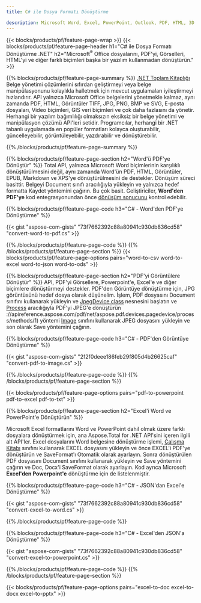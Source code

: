 ```yaml
---
title: C# ile Dosya Formatı Dönüştürme 

description: Microsoft Word, Excel, PowerPoint, Outlook, PDF, HTML, 3D Görüntüler, Diyagramlar, Video Formatları ve diğer birçok popüler dosyayı yalnızca birkaç satır C# koduyla dönüştürün.
---
```


{{< blocks/products/pf/feature-page-wrap >}}
{{< blocks/products/pf/feature-page-header h1="C# ile Dosya Formatı Dönüştürme .NET" h2="Microsoft<sup>&reg;</sup> Office dosyalarını, PDF'yi, Görselleri, HTML'yi ve diğer farklı biçimleri başka bir yazılım kullanmadan dönüştürün." >}}

{{% blocks/products/pf/feature-page-summary %}}
[.NET Toplam Kitaplığı](https://products.aspose.com/total/net/) Belge yönetimi çözümlerini sıfırdan geliştirmeyi veya belge manipülasyonunu kolaylıkla halletmek için mevcut uygulamaları iyileştirmeyi hızlandırır. API yalnızca Microsoft Office belgelerini yönetmekle kalmaz, aynı zamanda PDF, HTML, Görüntüler TIFF, JPG, PNG, BMP ve SVG, E-posta dosyaları, Video biçimleri, GIS veri biçimleri ve çok daha fazlasını da yönetir. Herhangi bir yazılım bağımlılığı olmaksızın eksiksiz bir belge yönetimi ve manipülasyon çözümü API'leri setidir. Programcılar, herhangi bir .NET tabanlı uygulamada en popüler formatları kolayca oluşturabilir, güncelleyebilir, görüntüleyebilir, yazdırabilir ve dönüştürebilir.

{{% /blocks/products/pf/feature-page-summary  %}}

{{% blocks/products/pf/feature-page-section  h2="Word'ü PDF'ye Dönüştür" %}}
Total API, yalnızca Microsoft Word biçimlerinin karşılıklı dönüştürülmesini değil, aynı zamanda Word'ün PDF, HTML, Görüntüler, EPUB, Markdown ve XPS'ye dönüştürülmesini de destekler. Dönüşüm süreci basittir. Belgeyi Document sınıfı aracılığıyla yükleyin ve yalnızca hedef formatta Kaydet yöntemini çağırın. Bu çok basit. Geliştiriciler, **Word'den PDF'ye** kod entegrasyonundan önce [dönüşüm sonucunu](https://products.aspose.com/words/net/conversion/word-to-pdf/) kontrol edebilir.


{{% blocks/products/pf/feature-page-code h3="C# - Word'den PDF'ye Dönüştürme" %}}

{{< gist "aspose-com-gists" "73f7662392c88a80941c930db836cd58" "convert-word-to-pdf.cs" >}}

{{% /blocks/products/pf/feature-page-code  %}}
{{% /blocks/products/pf/feature-page-section %}}
{{< blocks/products/pf/feature-page-options pairs="word-to-csv word-to-excel word-to-json word-to-ods" >}}


{{% blocks/products/pf/feature-page-section  h2="PDF'yi Görüntülere Dönüştür" %}}
API, PDF'yi Görsellere, Powerpoint'e, Excel'e ve diğer biçimlere dönüştürmeyi destekler. PDF'den Görüntüye dönüştürme için, JPG görüntüsünü hedef dosya olarak düşünelim. İşlem, PDF dosyasını Document sınıfını kullanarak yükleyin ve [JpegDevice class](https://reference.aspose.com/pdf/net/aspose.pdf.devices/jpegdevice) nesnesini başlatın ve [Process](https) aracılığıyla PDF'yi JPEG'e dönüştürün ://apireference.aspose.com/pdf/net/aspose.pdf.devices.pagedevice/process/methods/1) yöntemi
[Image](https://reference.aspose.com/imaging/net/aspose.imaging/image) sınıfını kullanarak JPEG dosyasını yükleyin ve son olarak Save yöntemini çağırın.

{{% blocks/products/pf/feature-page-code h3="C# - PDF'den Görüntüye Dönüştürme" %}}

{{< gist "aspose-com-gists" "2f2f0deee186feb29f805d4b26625caf" "convert-pdf-to-image.cs" >}}


{{% /blocks/products/pf/feature-page-code  %}}
{{% /blocks/products/pf/feature-page-section %}}

{{< blocks/products/pf/feature-page-options pairs="pdf-to-powerpoint pdf-to-excel pdf-to-txt" >}}

{{% blocks/products/pf/feature-page-section  h2="Excel'i Word ve PowerPoint'e Dönüştürün" %}}

Microsoft Excel formatlarını Word ve PowerPoint dahil olmak üzere farklı dosyalara dönüştürmek için, ana Aspose.Total for .NET API'sini içeren ilgili alt API'ler. Excel dosyalarını Word belgesine dönüştürme işlemi, [Çalışma Kitabı](https://reference.aspose.com/cells/net/aspose.cells/workbook) sınıfını kullanarak EXCEL dosyasını yükleyin ve önce EXCEL'i PDF'ye dönüştürün ve SaveFormat'ı Otomatik olarak ayarlayın. Sonra dönüştürülen PDF dosyasını Document sınıfını kullanarak yükleyin ve Save yöntemini çağırın ve Doc, Docx'i SaveFormat olarak ayarlayın. Kod ayrıca Microsoft **Excel'den Powerpoint'e** dönüştürme için de listelenmiştir.

{{% blocks/products/pf/feature-page-code h3="C# - JSON'dan Excel'e Dönüştürme" %}}

{{< gist "aspose-com-gists" "73f7662392c88a80941c930db836cd58" "convert-excel-to-word.cs" >}}

{{% /blocks/products/pf/feature-page-code %}}

{{% blocks/products/pf/feature-page-code h3="C# - Excel'den JSON'a Dönüştürme" %}}

{{< gist "aspose-com-gists" "73f7662392c88a80941c930db836cd58" "convert-excel-to-powerpoint.cs" >}}

{{% /blocks/products/pf/feature-page-code %}}
{{% /blocks/products/pf/feature-page-section %}}

{{< blocks/products/pf/feature-page-options pairs="excel-to-doc excel-to-docx excel-to-pptx" >}}